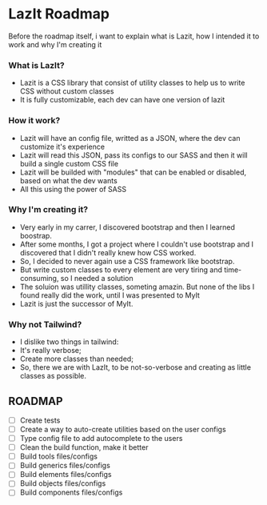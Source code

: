 # LazIt Roadmap

Before the roadmap itself, i want to explain what is Lazit, how I intended it to work and why I'm creating it

### What is LazIt?

- Lazit is a CSS library that consist of utility classes to help us to write CSS without custom classes
- It is fully customizable, each dev can have one version of lazit

### How it work?

- Lazit will have an config file, writted as a JSON, where the dev can customize it's experience
- Lazit will read this JSON, pass its configs to our SASS and then it will build a single custom CSS file
- Lazit will be builded with "modules" that can be enabled or disabled, based on what the dev wants
- All this using the power of SASS

### Why I'm creating it?

- Very early in my carrer, I discovered bootstrap and then I learned boostrap.
- After some months, I got a project where I couldn't use bootstrap and I discovered that I didn't really knew how CSS worked.
- So, I decided to never again use a CSS framework like bootstrap.
- But write custom classes to every element are very tiring and time-consuming, so I needed a solution
- The soluion was utillity classes, someting amazin. But none of the libs I found really did the work, until I was presented to MyIt
- Lazit is just the successor of MyIt.

### Why not Tailwind?

- I dislike two things in tailwind: 
- It's really verbose;
- Create more classes than needed;
- So, there we are with LazIt, to be not-so-verbose and creating as little classes as possible.


## ROADMAP

- [ ] Create tests
- [ ] Create a way to auto-create utilities based on the user configs
- [ ] Type config file to add autocomplete to the users
- [ ] Clean the build function, make it better
- [ ] Build tools files/configs
- [ ] Build generics files/configs
- [ ] Build elements files/configs
- [ ] Build objects files/configs
- [ ] Build components files/configs
